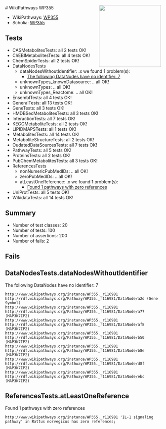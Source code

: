 <img style="float: right; width: 200px" src="https://upload.wikimedia.org/wikipedia/commons/thumb/8/83/Wplogo_with_text_500.png/640px-Wplogo_with_text_500.png" />
# WikiPathways WP355

* WikiPathways: [WP355](https://identifiers.org/wikipathways:WP355)
* Scholia: [WP355](https://scholia.toolforge.org/wikipathways/WP355)
## Tests
* CASMetabolitesTests: all 2 tests OK!
* ChEBIMetabolitesTests: all 4 tests OK!
* ChemSpiderTests: all 2 tests OK!
* DataNodesTests
    * dataNodesWithoutIdentifier: .x we found 1 problem(s):
        * [The following DataNodes have no identifier: 7](#d2d32fa6)
    * unknownTypes_knownDatasource: .. all OK!
    * unknownTypes: .. all OK!
    * unknownTypes_Reactome: .. all OK!
* EnsemblTests: all 4 tests OK!
* GeneralTests: all 13 tests OK!
* GeneTests: all 3 tests OK!
* HMDBSecMetabolitesTests: all 3 tests OK!
* InteractionTests: all 7 tests OK!
* KEGGMetaboliteTests: all 2 tests OK!
* LIPIDMAPSTests: all 1 tests OK!
* MetabolitesTests: all 14 tests OK!
* MetaboliteStructureTests: all 2 tests OK!
* OudatedDataSourcesTests: all 7 tests OK!
* PathwayTests: all 5 tests OK!
* ProteinsTests: all 2 tests OK!
* PubChemMetabolitesTests: all 3 tests OK!
* ReferencesTests
    * nonNumericPubMedIDs: .. all OK!
    * zeroPubMedIDs: .. all OK!
    * atLeastOneReference: .x we found 1 problem(s):
        * [Found 1 pathways with zero references](#35eb778e)
* UniProtTests: all 5 tests OK!
* WikidataTests: all 14 tests OK!


## Summary

* Number of test classes: 20
* Number of tests: 100
* Number of assertions: 200
* Number of fails: 2

## Fails

<a name="d2d32fa6" />

## DataNodesTests.dataNodesWithoutIdentifier

The following DataNodes have no identifier: 7
```
http://www.wikipathways.org/instance/WP355._r116981 http://rdf.wikipathways.org/Pathway/WP355._r116981/DataNode/a2d (Gene Symbol)
http://www.wikipathways.org/instance/WP355._r116981 http://rdf.wikipathways.org/Pathway/WP355._r116981/DataNode/a77 (MAP3K7IP2)
http://www.wikipathways.org/instance/WP355._r116981 http://rdf.wikipathways.org/Pathway/WP355._r116981/DataNode/af8 (MAP3K7IP2)
http://www.wikipathways.org/instance/WP355._r116981 http://rdf.wikipathways.org/Pathway/WP355._r116981/DataNode/b50 (MAP3K7IP2)
http://www.wikipathways.org/instance/WP355._r116981 http://rdf.wikipathways.org/Pathway/WP355._r116981/DataNode/b8e (MAP3K7IP2)
http://www.wikipathways.org/instance/WP355._r116981 http://rdf.wikipathways.org/Pathway/WP355._r116981/DataNode/d8f (MAP3K7IP2)
http://www.wikipathways.org/instance/WP355._r116981 http://rdf.wikipathways.org/Pathway/WP355._r116981/DataNode/ebc (MAP3K7IP2)
```

<a name="35eb778e" />

## ReferencesTests.atLeastOneReference

Found 1 pathways with zero references
```
http://www.wikipathways.org/instance/WP355._r116981 'IL-1 signaling pathway' in Rattus norvegicus has zero references; 
```

